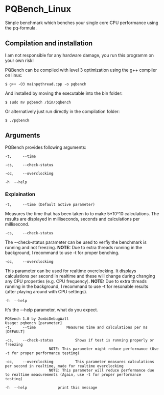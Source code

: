 # PQBench_Linux

Simple benchmark which benches your single core CPU performance using the pq-formula.

## Compilation and installation
I am not responsible for any hardware damage, you run this programm on your own risk!

PQBench can be compiled with level 3 optimization using the g++ compiler on linux:

```
$ g++ -O3 mainpqthread.cpp -o pqbench
```

And installed by moving the executable into the bin folder:

```
$ sudo mv pqbench /bin/pqbench
```

Or alternatively just run directly in the compilation folder:
```
$ ./pqbench
```
## Arguments

PQBench provides following arguments:
```
-t, 	--time

-cs, 	--check-status

-oc,	--overclocking

-h	--help
```

### Explaination

```
-t, 	--time (Default active parameter)
```
Measures the time that has been taken to to make 5\*10^10 calculations.
The results are displayed in milliseconds, seconds and calculations per millisecond. 
```
-cs, 	--check-status
```
The --check-status parameter can be used to verfiy the benchmark is running and not freezing.
**NOTE:** Due to extra threads running in the background, I recommand to use -t for proper benching.
```
-oc,	--overclocking
```
This parameter can be used for realtime overclocking. It displays calculations per second in realtime and these will change during changing any CPU properties (e.g. CPU frequency). **NOTE:** Due to extra threads running in the background, I recommand to use -t for resonable results (after playing around with CPU settings).
```
-h	--help
```
It's the --help parameter, what do you expect.

```
PQBench 1.0 by ZombiDebugWall
Usage: pqbench [parameter]
-t, 	--time				Measures time and calculations per ms [DEFAULT]

-cs, 	--check-status			Shows if test is running properly or freezing
					NOTE: This parameter might reduce performance (Use -t for proper performance testing)

-oc,	--overclocking			This parameter measures calculations per second in realtime, made for realtime overclocking
					NOTE: This parameter will reduce performance due to realtime measurements (Again, use -t for proper performance testing)

-h	--help				print this message
```
